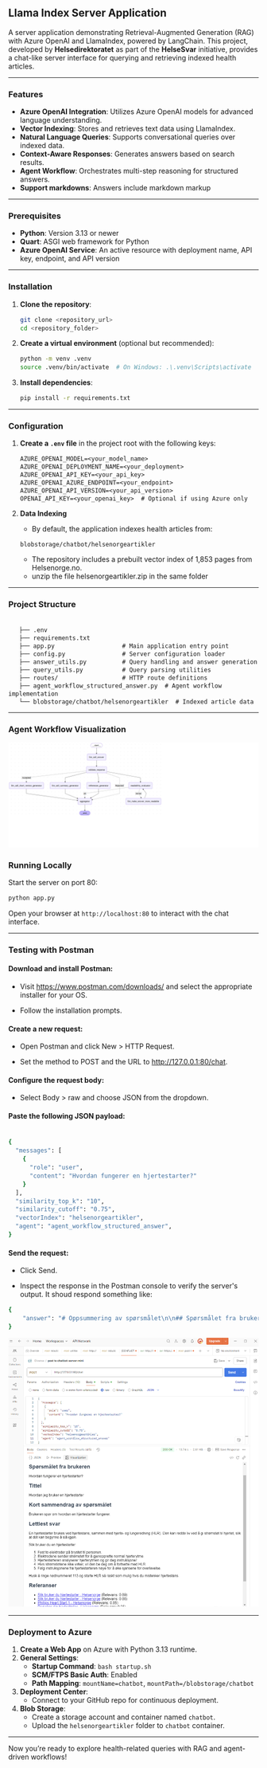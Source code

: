 ## Llama Index Server Application

A server application demonstrating Retrieval-Augmented Generation (RAG) with Azure OpenAI and LlamaIndex, powered by LangChain. This project, developed by **Helsedirektoratet** as part of the **HelseSvar** initiative, provides a chat-like server interface for querying and retrieving indexed health articles.

---

### Features

- **Azure OpenAI Integration**: Utilizes Azure OpenAI models for advanced language understanding.
- **Vector Indexing**: Stores and retrieves text data using LlamaIndex.
- **Natural Language Queries**: Supports conversational queries over indexed data.
- **Context-Aware Responses**: Generates answers based on search results.
- **Agent Workflow**: Orchestrates multi-step reasoning for structured answers.
- **Support markdowns**: Answers include markdown markup 

---

### Prerequisites

- **Python**: Version 3.13 or newer
- **Quart**: ASGI web framework for Python
- **Azure OpenAI Service**: An active resource with deployment name, API key, endpoint, and API version

---

### Installation

1. **Clone the repository**:
    ```bash
    git clone <repository_url>
    cd <repository_folder>
    ```

2. **Create a virtual environment** (optional but recommended):
    ```bash
    python -m venv .venv
    source .venv/bin/activate  # On Windows: .\.venv\Scripts\activate
    ```

3. **Install dependencies**:
    ```bash
    pip install -r requirements.txt
    ```

---

### Configuration

1. **Create a `.env` file** in the project root with the following keys:
    ```dotenv
    AZURE_OPENAI_MODEL=<your_model_name>
    AZURE_OPENAI_DEPLOYMENT_NAME=<your_deployment>
    AZURE_OPENAI_API_KEY=<your_api_key>
    AZURE_OPENAI_AZURE_ENDPOINT=<your_endpoint>
    AZURE_OPENAI_API_VERSION=<your_api_version>
    OPENAI_API_KEY=<your_openai_key>  # Optional if using Azure only
    ```

2. **Data Indexing**
   - By default, the application indexes health articles from:
   ```
   blobstorage/chatbot/helsenorgeartikler
   ```
   - The repository includes a prebuilt vector index of 1,853 pages from Helsenorge.no.
   - unzip the file helsenorgeartikler.zip in the same folder

---


### Project Structure

```

   ├── .env
   ├── requirements.txt
   ├── app.py                   # Main application entry point
   ├── config.py                # Server configuration loader
   ├── answer_utils.py          # Query handling and answer generation
   ├── query_utils.py           # Query parsing utilities
   ├── routes/                  # HTTP route definitions
   ├── agent_workflow_structured_answer.py  # Agent workflow implementation
   └── blobstorage/chatbot/helsenorgeartikler  # Indexed article data
```

---

### Agent Workflow Visualization

![Agent Workflow](./agent_workflow_structured_answer.png)



### Running Locally

Start the server on port 80:

```bash
python app.py
```

Open your browser at `http://localhost:80` to interact with the chat interface.

---

### Testing with Postman

#### Download and install Postman:

- Visit https://www.postman.com/downloads/ and select the appropriate installer for your OS.

- Follow the installation prompts.

#### Create a new request:

- Open Postman and click New > HTTP Request.

- Set the method to POST and the URL to http://127.0.0.1:80/chat.

#### Configure the request body:

- Select Body > raw and choose JSON from the dropdown.


#### Paste the following JSON payload:
```bash

{
  "messages": [
    {
      "role": "user",
      "content": "Hvordan fungerer en hjertestarter?"
    }
  ],
  "similarity_top_k": "10",
  "similarity_cutoff": "0.75",
  "vectorIndex": "helsenorgeartikler",
  "agent": "agent_workflow_structured_answer",
}
```

#### Send the request:

- Click Send.

- Inspect the response in the Postman console to verify the server's output. It shoud respond something like:
``` bash
{
    "answer": "# Oppsummering av spørsmålet\n\n## Spørsmålet fra brukeren\nHvordan fungerer en hjertestarter?\n\n## Tittel\nHvordan jeg bruker en hjertestarter?\n\n## Kort sammendrag av spørsmålet\nBrukeren spør om hvordan en hjertestarter fungerer.\n\n## Lettlest svar\nEn hjertestarter brukes ved hjertestans sammen med hjerte- og lungeredning (HLR). Når noen opplever hjertestans, kan en hjertestarter bidra til å gjenopprette en normal hjerterytme. \n\nSlik fungerer en hjertestarter:\n1. En hjertestarter brukes ved hjertestans. Den har to elektroder som festes på brystet til personen i hjertestans.\n2. Ved hjelp av disse elektrodene kan hjertestarteren gi ett eller flere strømstøt gjennom hjertet. Dette gir hjertet en sjanse til å starte på nytt med riktig rytme.\n3. Hjertestarteren analyserer hjerterytmen og gir instruksjoner om hva du skal gjøre. Hvis strømstøt ikke vil ha effekt, vil hjertestarteren be deg fortsette med hjerte- og lungeredning.\n4. Hjertestarteren vil også be deg om å stoppe HLR for å analysere hjerterytmen på nytt hvert tredje minutt.\n5. Dersom personen har ventrikkelflimmer eller ventrikkeltakykardi (kaotiske hjerterytmer), vil hjertestarteren anbefale å gi strømstøt ved å trykke på sjokknappen.\n6. Etter at strømstøt er gitt, må du fortsette med HLR inntil ambulansen kommer eller til du ser sikre tegn til liv.\n\nDet er viktig å følge hjertestarterens instruksjoner nøye og fortsette med hjerte- og lungeredning til ambulansepersonell overtar eller til personen viser tegn til liv.\n\n## Referanser\n- [Slik bruker du hjertestarter - Helsenorge](https://www.helsenorge.no/forstehjelp/bruk-av-hjertestarter/) (Relevans: 0.89)\n- [Slik bruker du hjertestarter - Helsenorge](https://www.helsenorge.no/forstehjelp/bruk-av-hjertestarter/) (Relevans: 0.88)\n- [Phillips Heart Start 1 - Helsenorge](https://www.helsenorge.no/forstehjelp/registrer-din-hjertestarter/phillips-heart-start-1/) (Relevans: 0.85)\n- [Registrer din hjertestarter - Helsenorge](https://www.helsenorge.no/forstehjelp/registrer-din-hjertestarter/) (Relevans: 0.85)\n- [Phillips Heartstart FRX - Helsenorge](https://www.helsenorge.no/forstehjelp/registrer-din-hjertestarter/phillips-heartstart-frx/) (Relevans: 0.85)\n- [Philips HeartStart FR3 - Helsenorge](https://www.helsenorge.no/forstehjelp/registrer-din-hjertestarter/philips-heartstart-fr3/) (Relevans: 0.84)\n- [Hjartestans – Ring 113 og start hjartekompresjonar - Helsenorge](https://www.helsenorge.no/sykdom/hjerte-og-kar/hjertestans/) (Relevans: 0.84)\n- [Hjerte- og lungeredning (HLR) - slik gir du livreddende førstehjelp - Helsenorge](https://www.helsenorge.no/forstehjelp/hjerte-og-lungeredning/) (Relevans: 0.84)\n- [Hjartestans – Ring 113 og start hjartekompresjonar - Helsenorge](https://www.helsenorge.no/sykdom/hjerte-og-kar/hjertestans/) (Relevans: 0.83)\n- [Primedic Heartsave ONE - Helsenorge](https://www.helsenorge.no/forstehjelp/registrer-din-hjertestarter/primedic-heartsave-one/) (Relevans: 0.83)\n"
}
```
![Postman example](./postman.png)

---

### Deployment to Azure

1. **Create a Web App** on Azure with Python 3.13 runtime.
2. **General Settings**:
   - **Startup Command**: `bash startup.sh`
   - **SCM/FTPS Basic Auth**: Enabled
   - **Path Mapping**: `mountName=chatbot`, `mountPath=/blobstorage/chatbot`
3. **Deployment Center**:
   - Connect to your GitHub repo for continuous deployment.
4. **Blob Storage**:
   - Create a storage account and container named `chatbot`.
   - Upload the `helsenorgeartikler` folder to `chatbot` container.

---

Now you’re ready to explore health-related queries with RAG and agent-driven workflows!
